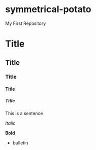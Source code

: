 # symmetrical-potato

My First Repository 

# Title
## Title
### Title
#### Title 
##### Title

This is a sentence

*Italic*

**Bold**

- bulletin
